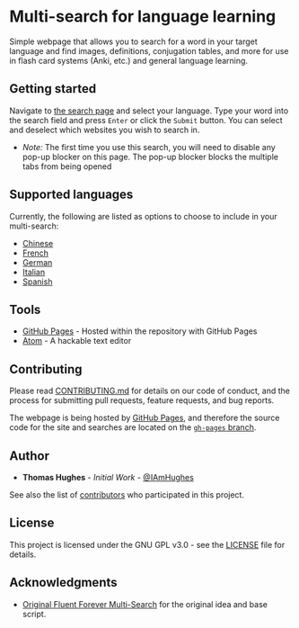 # Multi-search for language learning
Simple webpage that allows you to search for a word in your target language and find images, definitions, conjugation tables, and more for use in flash card systems (Anki, etc.) and general language learning.

## Getting started
Navigate to [the search page](https://iamhughes.github.io/Multi-Search_Language-Learning/) and select your language. Type your word into the search field and press `Enter` or click the `Submit` button. You can select and deselect which websites you wish to search in.

- _Note:_ The first time you use this search, you will need to disable any pop-up blocker on this page. The pop-up blocker blocks the multiple tabs from being opened

## Supported languages
Currently, the following are listed as options to choose to include in your multi-search:
- [Chinese](https://iamhughes.github.io/Multi-Search_Language-Learning/html/chinese.html)
- [French](https://iamhughes.github.io/Multi-Search_Language-Learning/html/french.html)
- [German](https://iamhughes.github.io/Multi-Search_Language-Learning/html/german.html)
- [Italian](https://iamhughes.github.io/Multi-Search_Language-Learning/html/italian.html)
- [Spanish](https://iamhughes.github.io/Multi-Search_Language-Learning/html/spanish.html)

## Tools
- [GitHub Pages](https://pages.github.com/) - Hosted within the repository with GitHub Pages
- [Atom](https://atom.io) - A hackable text editor

## Contributing
Please read [CONTRIBUTING.md](https://github.com/IAmHughes/Multi-Search_Language-Learning/blob/master/.github/CONTRIBUTING.md) for details on our code of conduct, and the process for submitting pull requests, feature requests, and bug reports.

The webpage is being hosted by [GitHub Pages](https://pages.github.com/), and therefore the source code for the site and searches are located on the [`gh-pages` branch](https://github.com/IAmHughes/Multi-Search_Language-Learning/tree/gh-pages).

## Author
- **Thomas Hughes** - *Initial Work* - [@IAmHughes](https://GitHub.com/IAmHughes)

See also the list of [contributors](https://github.com/IAmHughes/Multi-Search_Language-Learning/contributors) who participated in this project.

## License
This project is licensed under the GNU GPL v3.0 - see the [LICENSE](https://github.com/IAmHughes/Multi-Search_Language-Learning/blob/master/LICENSE) file for details.

## Acknowledgments
- [Original Fluent Forever Multi-Search](https://fluent-forever.com/multi-search/) for the original idea and base script.
